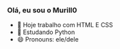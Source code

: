 ### Olá, eu sou o Murill0
- 🔭 Hoje trabalho com HTML E CSS
- 🌱 Estudando Python
- 😄 Pronouns: ele/dele
